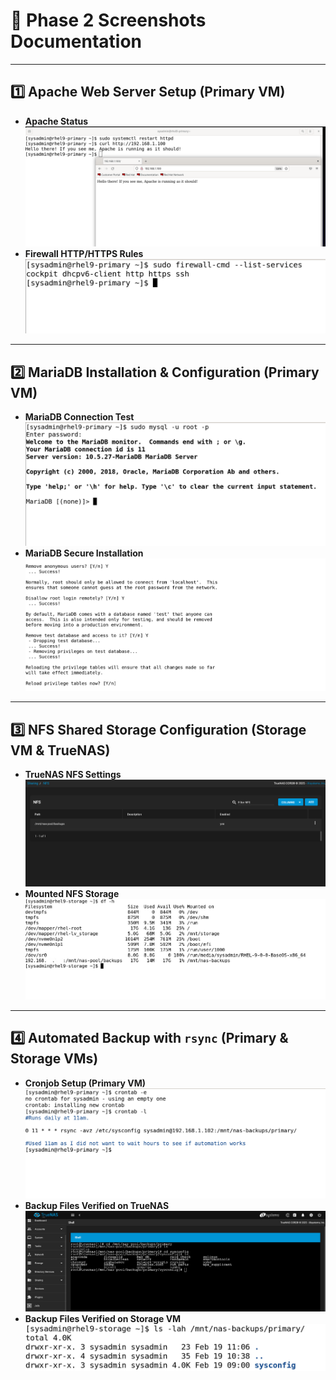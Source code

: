# 📸 Phase 2 Screenshots Documentation

---

## 1️⃣ Apache Web Server Setup (Primary VM)
- **Apache Status**
  ![Apache Status](screenshots/Phase2/apache_test_page_primary.png)
- **Firewall HTTP/HTTPS Rules**
  ![Firewall Rules](screenshots/Phase2/firewall_http_https_primary.png)

---

## 2️⃣ MariaDB Installation & Configuration (Primary VM)
- **MariaDB Connection Test**
  ![MariaDB Connection](screenshots/Phase2/mariadb_connection_primary.png)
- **MariaDB Secure Installation**
  ![MariaDB Secure Installation](screenshots/Phase2/mysql_secure_installation_primary.png)

---

## 3️⃣ NFS Shared Storage Configuration (Storage VM & TrueNAS)
- **TrueNAS NFS Settings**
  ![TrueNAS NFS Settings](screenshots/Phase2/truenas_nfs_settings.png)
- **Mounted NFS Storage**
  ![NFS Mount on Storage](screenshots/Phase2/nfs_mount_storage.png)

---

## 4️⃣ Automated Backup with `rsync` (Primary & Storage VMs)
- **Cronjob Setup (Primary VM)**
  ![rsync Cronjob - Primary](screenshots/Phase2/rsync_cronjob_primary.png)
- **Backup Files Verified on TrueNAS**
  ![Backup Verified](screenshots/Phase2/truenas_backup_verified.png)
- **Backup Files Verified on Storage VM**
  ![Backup Verified - Storage](screenshots/Phase2/backup_files_verified_storage.png)

